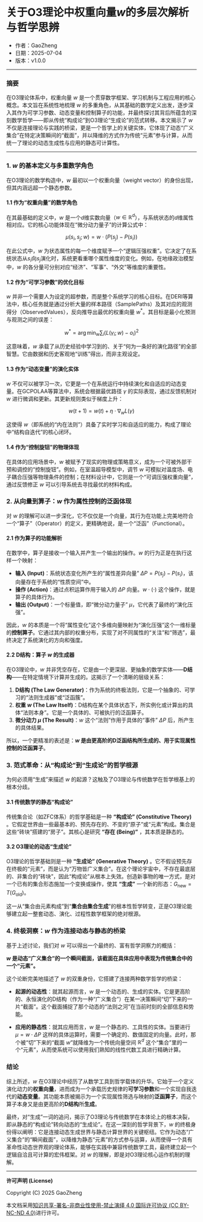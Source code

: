 # **关于O3理论中权重向量$w$的多层次解析与哲学思辨**

- 作者：GaoZheng
- 日期：2025-07-04
- 版本：v1.0.0

---

### 摘要

在O3理论体系中，权重向量 $w$ 是一个贯穿数学框架、学习机制与工程应用的核心概念。本文旨在系统性地梳理 $w$ 的多重角色，从其基础的数学定义出发，逐步深入其作为可学习参数、动态变量和控制算子的功能，并最终探讨其背后所蕴含的深刻数学哲学——即从传统“构成论”到O3理论“生成论”的范式转移。本文揭示了 $w$ 不仅是连接理论与实践的桥梁，更是一个哲学上的关键实体，它体现了动态“广义集合”在特定决策瞬间的“截面”，并以降维的方式作为传统“元素”参与计算，从而统一了理论的动态生成性与应用的静态可计算性。

---

### 1. $w$ 的基本定义与多重数学角色

在O3理论的数学构造中，$w$ 最初以一个权重向量（weight vector）的身份出现，但其内涵远超一个静态参数。

#### 1.1 作为“权重向量”的数学角色

在其最基础的定义中，$w$ 是一个$d$维实数向量（$w \in \mathbb{R}^d$），与系统状态的$d$维属性相对应。它的核心功能体现在“微分动力量子”的计算公式中：

$$\mu(s_i, s_j; w) = w \cdot (P(s_j) - P(s_i))$$

在此公式中，$w$ 为状态属性的每一个维度赋予一个“逻辑压强权重”。它决定了在系统状态从$s_i$向$s_j$演化时，系统更看重哪个属性维度的变化。例如，在地缘政治模型中，$w$ 的各分量可分别对应“经济”、“军事”、“外交”等维度的重要性。

#### 1.2 作为“可学习参数”的优化目标

$w$ 并非一个需要人为设定的超参数，而是整个系统学习的核心目标。在DERI等算法中，核心任务就是通过分析大量的样本路径（SamplePaths）及其对应的观测得分（ObservedValues），反向推导出最优的权重向量 $w^*$。其目标是最小化预测与观测之间的误差：

$$w^* = \arg\min_w \sum_i (L(\gamma_i; w) - o_i)^2$$

这意味着，$w$ 承载了从历史经验中学习到的、关于“何为一条好的演化路径”的全部智慧。它由数据和历史客观地“训练”得出，而非主观设定。

#### 1.3 作为“动态变量”的演化实体

$w$ 不仅可以被学习一次，它更是一个在系统运行中持续演化和自适应的动态变量。在GCPOLAA等算法中，系统会根据最优路径 $\gamma$ 的实际表现，通过反馈机制对 $w$ 进行微调和更新。其更新规则类似于梯度上升：

$$w(t+1) = w(t) + \eta \cdot \nabla_w L(\gamma)$$

这使得 $w$（即系统的“内在法则”）具备了实时学习和自适应的能力，构成了理论中“结构自迭代”的核心闭环。

#### 1.4 作为“控制旋钮”的物理体现

在具体的应用场景中，$w$ 被赋予了现实的物理或策略意义，成为一个可被外部干预和调控的“控制旋钮”。例如，在室温超导模型中，调节 $w$ 可模拟对温度场、电子耦合压强等物理条件的控制；在材料设计中，它则是一个“可调压强权重向量”，通过反馈修正 $w$ 可以引导系统去寻找最优的材料构成。

### 2. 从向量到算子：$w$ 作为属性控制的泛函体现

对 $w$ 的理解可以进一步深化，它不仅仅是一个向量，其行为在功能上完美地符合一个“算子”（Operator）的定义，更精确地说，是一个“泛函”（Functional）。

#### 2.1 作为算子的功能解析

在数学中，算子是接收一个输入并产生一个输出的操作。$w$ 的行为正是在执行这样一个映射：

- **输入 (Input)**：系统状态变化所产生的“属性差异向量” $\Delta P = P(s_j) - P(s_i)$，该向量存在于系统的“性质空间”中。
- **操作 (Action)**：通过点积运算作用于输入的 $\Delta P$ 向量。$w \cdot (\cdot)$ 这个操作，就是算子的具体行为。
- **输出 (Output)**：一个标量值，即“微分动力量子” $\mu$，它代表了最终的“演化压强”。

因此，$w$ 的本质是一个将“属性变化”这个多维向量映射为“演化压强”这个一维标量的**控制算子**。它通过其内部的权重分布，实现了对不同属性的“关注”和“筛选”，最终决定了系统演化的方向和强度。

#### 2.2 D结构：算子 $w$ 的生成器

在O3理论中，$w$ 并非凭空存在，它是由一个更深层、更抽象的数学实体——**D结构**——在特定情境下计算并生成的。这揭示了一个清晰的层级关系：

1.  **D结构 (The Law Generator)**：作为系统的终极法则，它是一个抽象的、可学习的“法则生成器”或“泛函簇”。
2.  **权重 $w$ (The Law Itself)**：D结构在某个具体状态下，所实例化或计算出的具体“法则本身”。它是一个具体的、可被执行的泛函算子。
3.  **微分动力 $\mu$ (The Result)**：$w$ 这个“法则”作用于具体的“事件” $\Delta P$ 后，所产生的具体结果。

所以，一个更精准的表述是：**$w$ 是由更高阶的D泛函结构所生成的、用于实现属性控制的泛函算子**。

### 3. 范式革命：从“构成论”到“生成论”的哲学根源

为何必须用“生成”来描述 $w$ 的起源？这触及了O3理论与传统数学在哲学根基上的根本分歧。

#### 3.1 传统数学的静态“构成论”

传统集合论（如ZFC体系）的哲学基础是一种 **“构成论” (Constitutive Theory)** 。它假定世界由一些最基本的、预先存在的、不变的“原子”或“元素”构成。集合是这些“砖块”搭建的“房子”。其核心是研究 **“存在 (Being)”** ，其本质是静态的。

#### 3.2 O3理论的动态“生成论”

O3理论的哲学基础则是一种 **“生成论” (Generative Theory)** 。它不假设预先存在终极的“元素”，而是认为“万物皆广义集合”。在这个理论宇宙中，不存在最底层的、非集合的“砖块”，因此“构成论”从根本上失效。创造新事物的唯一方式，是对一个已有的集合形态施加一个变换或操作，使其 **“生成”** 一个新的形态：$G_{\text{new}} = T(G_{\text{old}})$。

这一从“集合由元素构成”到“**集合由集合生成**”的根本性哲学转变，正是O3理论能够建立起一整套动态、演化、过程性数学框架的绝对根源。

### 4. 终极洞察：$w$ 作为连接动态与静态的桥梁

基于上述讨论，我们对 $w$ 可以得出一个最终的、富有哲学洞察力的概括：

**$w$ 是动态“广义集合”的一个瞬间截面，该截面在具体应用中表现为传统集合中的一个“元素”。**

这个论断完美地描述了 $w$ 的双重身份，它搭建了连接两种数学哲学的桥梁：

- **起源的动态性**：就其起源而言，$w$ 是一个动态的、生成的实体。它是更高阶的、永恒演化的D结构（作为一种“广义集合”）在某一决策瞬间“切”下来的一片“截面”。这个截面捕捉了那个动态的“法则之河”在当前时刻的全部信息和势能。

- **应用的静态性**：就其应用而言，$w$ 是一个静态的、工具性的实体。当要进行 $\mu = w \cdot \Delta P$ 这样的具体运算时，需要一个确定的、数值固定的向量。此时，那个被“切”下来的“截面 $w$”就降维为一个传统向量空间 $\mathbb{R}^d$ 这个“集合”里的一个“元素”，从而使系统可以使用我们熟知的线性代数工具进行精确计算。

### 结论

综上所述，$w$ 在O3理论中经历了从数学工具到哲学载体的升华。它始于一个定义演化动力的**权重向量**，进而成为一个承载历史规律的**可学习参数**和一个实现自我迭代的**动态变量**。其功能本质被揭示为一个实现属性筛选与映射的**泛函算子**，而这个算子本身又是由更高阶的**D结构**所**生成**。

最终，对“生成”一词的追问，揭示了O3理论与传统数学在本体论上的根本决裂，即从静态的“构成论”转向动态的“生成论”。在这一深刻的哲学背景下，$w$ 的终极身份得以阐明：它是连接动态生成世界与静态计算世界的关键枢纽。它作为动态“广义集合”的“瞬间截面”，以降维为静态“元素”的方式参与运算，从而使得一个具有革命性动态世界观的理论体系，能够在实践中兼容传统数学工具，最终建立起一个逻辑自洽且可计算的宏伟框架。对 $w$ 的理解，即是对O3理论核心运作机制的理解。

---

**许可声明 (License)**

Copyright (C) 2025 GaoZheng 

本文档采用[知识共享-署名-非商业性使用-禁止演绎 4.0 国际许可协议 (CC BY-NC-ND 4.0)](https://creativecommons.org/licenses/by-nc-nd/4.0/deed.zh-Hans)进行许可。
